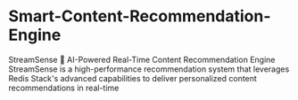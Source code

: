 # Smart-Content-Recommendation-Engine
StreamSense 🚀 AI-Powered Real-Time Content Recommendation Engine StreamSense is a high-performance recommendation system that leverages Redis Stack's advanced capabilities to deliver personalized content recommendations in real-time
